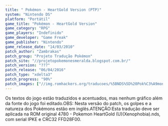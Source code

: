 ```yaml
---
title: " Pokémon - HeartGold Version (PTP)"
system: "Nintendo DS"
platform: "Portátil"
game_title: "Pokémon - HeartGold Version"
game_category: "RPG"
game_players: "Indefinido"
game_developer: "Game Freak"
game_publisher: "Nintendo"
game_release_date: "14/03/2010"
patch_author: "Zambrakas"
patch_group: "Projeto Tradução Pokémon"
patch_site: "//projetopokemonesmeralda.blogspot.com.br/"
patch_version: "???"
patch_release: "06/04/2016"
patch_type: "xdelta3"
patch_progress: "90%"
patch_images: ["//img.romhackers.org/traducoes/%5BNDS%5D%20Pok%C3%A9mon%20-%20HeartGold%20Version%20-%20PTP%20-%201.jpg","//img.romhackers.org/traducoes/%5BNDS%5D%20Pok%C3%A9mon%20-%20HeartGold%20Version%20-%20PTP%20-%202.jpg","//img.romhackers.org/traducoes/%5BNDS%5D%20Pok%C3%A9mon%20-%20HeartGold%20Version%20-%20PTP%20-%203.jpg"]
---
```

Os textos do jogo estão traduzidos e acentuados, mas nenhum gráfico além da fonte do jogo foi editado.OBS: Nesta versão do patch, os golpes e a natureza dos Pokémons estão em inglês.ATENÇÃO:Esta tradução deve ser aplicada na ROM original 4780 - Pokemon HeartGold (U)(Xenophobia).nds, com serial IPKE e CRC32 FFD28F00.